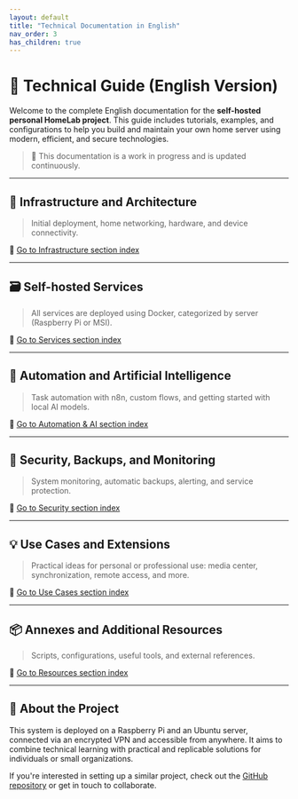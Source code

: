 ```yaml
---
layout: default
title: "Technical Documentation in English"
nav_order: 3
has_children: true
---
```


# 📘 Technical Guide (English Version)

Welcome to the complete English documentation for the **self-hosted personal HomeLab project**. This guide includes tutorials, examples, and configurations to help you build and maintain your own home server using modern, efficient, and secure technologies.

> 🚧 This documentation is a work in progress and is updated continuously.

---

## 🧱 Infrastructure and Architecture

> Initial deployment, home networking, hardware, and device connectivity.

🔗 [Go to Infrastructure section index](infraestructura/index.md)

---

## 🗃️ Self-hosted Services

> All services are deployed using Docker, categorized by server (Raspberry Pi or MSI).

🔗 [Go to Services section index](servicios/index.md)

---

## 🤖 Automation and Artificial Intelligence

> Task automation with n8n, custom flows, and getting started with local AI models.

🔗 [Go to Automation & AI section index](automatizacion/index.md)

---

## 🔐 Security, Backups, and Monitoring

> System monitoring, automatic backups, alerting, and service protection.

🔗 [Go to Security section index](seguridad/index.md)

---

## 💡 Use Cases and Extensions

> Practical ideas for personal or professional use: media center, synchronization, remote access, and more.

🔗 [Go to Use Cases section index](casos/index.md)

---

## 📦 Annexes and Additional Resources

> Scripts, configurations, useful tools, and external references.

🔗 [Go to Resources section index](recursos/index.md)

---

## 📌 About the Project

This system is deployed on a Raspberry Pi and an Ubuntu server, connected via an encrypted VPN and accessible from anywhere. It aims to combine technical learning with practical and replicable solutions for individuals or small organizations.

If you're interested in setting up a similar project, check out the [GitHub repository](https://github.com/angelmrdev/selfhosted-homeserver-documentation) or get in touch to collaborate.
